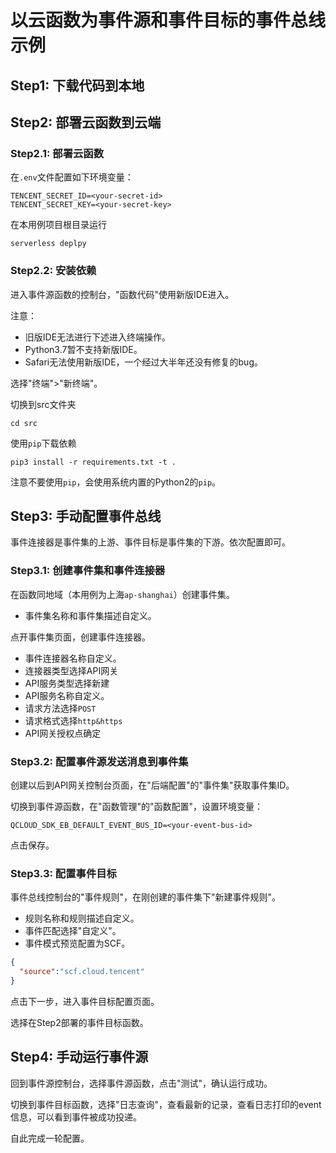# 以云函数为事件源和事件目标的事件总线示例

## Step1: 下载代码到本地


## Step2: 部署云函数到云端

### Step2.1: 部署云函数

在`.env`文件配置如下环境变量：

```
TENCENT_SECRET_ID=<your-secret-id>
TENCENT_SECRET_KEY=<your-secret-key>
```

在本用例项目根目录运行

```shell
serverless deplpy
```

### Step2.2: 安装依赖

进入事件源函数的控制台，"函数代码"使用新版IDE进入。

注意：
- 旧版IDE无法进行下述进入终端操作。
- Python3.7暂不支持新版IDE。
- Safari无法使用新版IDE，一个经过大半年还没有修复的bug。

选择"终端">"新终端"。

切换到src文件夹

```shell
cd src
```

使用`pip`下载依赖
```shell
pip3 install -r requirements.txt -t .
```

注意不要使用`pip`，会使用系统内置的Python2的`pip`。


## Step3: 手动配置事件总线

事件连接器是事件集的上游、事件目标是事件集的下游。依次配置即可。

### Step3.1: 创建事件集和事件连接器

在函数同地域（本用例为上海`ap-shanghai`）创建事件集。
- 事件集名称和事件集描述自定义。

点开事件集页面，创建事件连接器。
- 事件连接器名称自定义。
- 连接器类型选择API网关
- API服务类型选择新建
- API服务名称自定义。
- 请求方法选择`POST`
- 请求格式选择`http&https`
- API网关授权点确定

### Step3.2: 配置事件源发送消息到事件集

创建以后到API网关控制台页面，在"后端配置"的"事件集"获取事件集ID。 

切换到事件源函数，在"函数管理"的"函数配置"，设置环境变量：

```
QCLOUD_SDK_EB_DEFAULT_EVENT_BUS_ID=<your-event-bus-id>
```

点击保存。

### Step3.3: 配置事件目标

事件总线控制台的"事件规则"，在刚创建的事件集下"新建事件规则"。
- 规则名称和规则描述自定义。
- 事件匹配选择"自定义"。
- 事件模式预览配置为SCF。

```json
{
  "source":"scf.cloud.tencent"
}
```

点击下一步，进入事件目标配置页面。

选择在Step2部署的事件目标函数。

## Step4: 手动运行事件源

回到事件源控制台，选择事件源函数，点击"测试"，确认运行成功。

切换到事件目标函数，选择"日志查询"，查看最新的记录，查看日志打印的event信息，可以看到事件被成功投递。

自此完成一轮配置。
